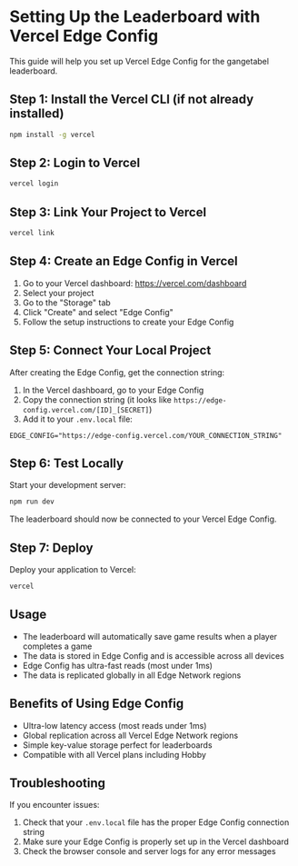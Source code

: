 # Setting Up the Leaderboard with Vercel Edge Config

This guide will help you set up Vercel Edge Config for the gangetabel leaderboard.

## Step 1: Install the Vercel CLI (if not already installed)

```bash
npm install -g vercel
```

## Step 2: Login to Vercel

```bash
vercel login
```

## Step 3: Link Your Project to Vercel

```bash
vercel link
```

## Step 4: Create an Edge Config in Vercel

1. Go to your Vercel dashboard: https://vercel.com/dashboard
2. Select your project
3. Go to the "Storage" tab
4. Click "Create" and select "Edge Config"
5. Follow the setup instructions to create your Edge Config

## Step 5: Connect Your Local Project

After creating the Edge Config, get the connection string:

1. In the Vercel dashboard, go to your Edge Config
2. Copy the connection string (it looks like `https://edge-config.vercel.com/[ID]_[SECRET]`)
3. Add it to your `.env.local` file:

```
EDGE_CONFIG="https://edge-config.vercel.com/YOUR_CONNECTION_STRING"
```

## Step 6: Test Locally

Start your development server:

```bash
npm run dev
```

The leaderboard should now be connected to your Vercel Edge Config.

## Step 7: Deploy

Deploy your application to Vercel:

```bash
vercel
```

## Usage

- The leaderboard will automatically save game results when a player completes a game
- The data is stored in Edge Config and is accessible across all devices
- Edge Config has ultra-fast reads (most under 1ms)
- The data is replicated globally in all Edge Network regions

## Benefits of Using Edge Config

- Ultra-low latency access (most reads under 1ms)
- Global replication across all Vercel Edge Network regions
- Simple key-value storage perfect for leaderboards
- Compatible with all Vercel plans including Hobby

## Troubleshooting

If you encounter issues:

1. Check that your `.env.local` file has the proper Edge Config connection string
2. Make sure your Edge Config is properly set up in the Vercel dashboard
3. Check the browser console and server logs for any error messages 